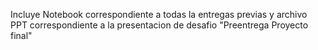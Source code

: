 Incluye Notebook correspondiente a todas la entregas previas y archivo PPT correspondiente a la presentacion de desafio "Preentrega Proyecto final"

